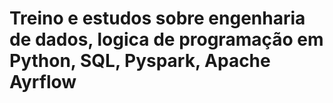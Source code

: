 # Treino e estudos sobre engenharia de dados, logica de programação em Python, SQL, Pyspark, Apache Ayrflow
